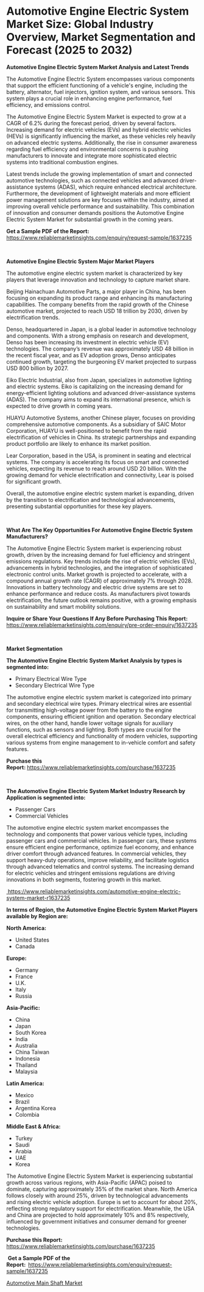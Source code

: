 <p><h1>Automotive Engine Electric System Market Size: Global Industry Overview, Market Segmentation and Forecast (2025 to 2032)</h1></p><p><strong>Automotive Engine Electric System Market Analysis and Latest Trends</strong></p>
<p><p>The Automotive Engine Electric System encompasses various components that support the efficient functioning of a vehicle's engine, including the battery, alternator, fuel injectors, ignition system, and various sensors. This system plays a crucial role in enhancing engine performance, fuel efficiency, and emissions control.</p><p>The Automotive Engine Electric System Market is expected to grow at a CAGR of 6.2% during the forecast period, driven by several factors. Increasing demand for electric vehicles (EVs) and hybrid electric vehicles (HEVs) is significantly influencing the market, as these vehicles rely heavily on advanced electric systems. Additionally, the rise in consumer awareness regarding fuel efficiency and environmental concerns is pushing manufacturers to innovate and integrate more sophisticated electric systems into traditional combustion engines.</p><p>Latest trends include the growing implementation of smart and connected automotive technologies, such as connected vehicles and advanced driver-assistance systems (ADAS), which require enhanced electrical architecture. Furthermore, the development of lightweight materials and more efficient power management solutions are key focuses within the industry, aimed at improving overall vehicle performance and sustainability. This combination of innovation and consumer demands positions the Automotive Engine Electric System Market for substantial growth in the coming years.</p></p>
<p><strong>Get a Sample PDF of the Report:&nbsp;</strong> <a href="https://www.reliablemarketinsights.com/enquiry/request-sample/1637235?utm_campaign=2280&utm_medium=2&utm_source=Github&utm_content=ia&utm_term=23032025&utm_id=automotive-engine-electric-system">https://www.reliablemarketinsights.com/enquiry/request-sample/1637235</a></p>
<p>&nbsp;</p>
<p><strong>Automotive Engine Electric System Major Market Players</strong></p>
<p><p>The automotive engine electric system market is characterized by key players that leverage innovation and technology to capture market share. </p><p>Beijing Hainachuan Automotive Parts, a major player in China, has been focusing on expanding its product range and enhancing its manufacturing capabilities. The company benefits from the rapid growth of the Chinese automotive market, projected to reach USD 18 trillion by 2030, driven by electrification trends.</p><p>Denso, headquartered in Japan, is a global leader in automotive technology and components. With a strong emphasis on research and development, Denso has been increasing its investment in electric vehicle (EV) technologies. The company’s revenue was approximately USD 48 billion in the recent fiscal year, and as EV adoption grows, Denso anticipates continued growth, targeting the burgeoning EV market projected to surpass USD 800 billion by 2027.</p><p>Eiko Electric Industrial, also from Japan, specializes in automotive lighting and electric systems. Eiko is capitalizing on the increasing demand for energy-efficient lighting solutions and advanced driver-assistance systems (ADAS). The company aims to expand its international presence, which is expected to drive growth in coming years.</p><p>HUAYU Automotive Systems, another Chinese player, focuses on providing comprehensive automotive components. As a subsidiary of SAIC Motor Corporation, HUAYU is well-positioned to benefit from the rapid electrification of vehicles in China. Its strategic partnerships and expanding product portfolio are likely to enhance its market position.</p><p>Lear Corporation, based in the USA, is prominent in seating and electrical systems. The company is accelerating its focus on smart and connected vehicles, expecting its revenue to reach around USD 20 billion. With the growing demand for vehicle electrification and connectivity, Lear is poised for significant growth.</p><p>Overall, the automotive engine electric system market is expanding, driven by the transition to electrification and technological advancements, presenting substantial opportunities for these key players.</p></p>
<p>&nbsp;</p>
<p><strong>What Are The Key Opportunities For Automotive Engine Electric System Manufacturers?</strong></p>
<p><p>The Automotive Engine Electric System market is experiencing robust growth, driven by the increasing demand for fuel efficiency and stringent emissions regulations. Key trends include the rise of electric vehicles (EVs), advancements in hybrid technologies, and the integration of sophisticated electronic control units. Market growth is projected to accelerate, with a compound annual growth rate (CAGR) of approximately 7% through 2028. Innovations in battery technology and electric drive systems are set to enhance performance and reduce costs. As manufacturers pivot towards electrification, the future outlook remains positive, with a growing emphasis on sustainability and smart mobility solutions.</p></p>
<p><strong>Inquire or Share Your Questions If Any Before Purchasing This Report:</strong> <a href="https://www.reliablemarketinsights.com/enquiry/pre-order-enquiry/1637235?utm_campaign=2280&utm_medium=2&utm_source=Github&utm_content=ia&utm_term=23032025&utm_id=automotive-engine-electric-system">https://www.reliablemarketinsights.com/enquiry/pre-order-enquiry/1637235</a></p>
<p>&nbsp;</p>
<p><strong>Market Segmentation</strong></p>
<p><strong>The Automotive Engine Electric System Market Analysis by types is segmented into:</strong></p>
<p><ul><li>Primary Electrical Wire Type</li><li>Secondary Electrical Wire Type</li></ul></p>
<p><p>The automotive engine electric system market is categorized into primary and secondary electrical wire types. Primary electrical wires are essential for transmitting high-voltage power from the battery to the engine components, ensuring efficient ignition and operation. Secondary electrical wires, on the other hand, handle lower voltage signals for auxiliary functions, such as sensors and lighting. Both types are crucial for the overall electrical efficiency and functionality of modern vehicles, supporting various systems from engine management to in-vehicle comfort and safety features.</p></p>
<p><strong>Purchase this Report:&nbsp;</strong><a href="https://www.reliablemarketinsights.com/purchase/1637235?utm_campaign=2280&utm_medium=2&utm_source=Github&utm_content=ia&utm_term=23032025&utm_id=automotive-engine-electric-system">https://www.reliablemarketinsights.com/purchase/1637235</a></p>
<p>&nbsp;</p>
<p><strong>The Automotive Engine Electric System Market Industry Research by Application is segmented into:</strong></p>
<p><ul><li>Passenger Cars</li><li>Commercial Vehicles</li></ul></p>
<p><p>The automotive engine electric system market encompasses the technology and components that power various vehicle types, including passenger cars and commercial vehicles. In passenger cars, these systems ensure efficient engine performance, optimize fuel economy, and enhance driver comfort through advanced features. In commercial vehicles, they support heavy-duty operations, improve reliability, and facilitate logistics through advanced telematics and control systems. The increasing demand for electric vehicles and stringent emissions regulations are driving innovations in both segments, fostering growth in this market.</p></p>
<p><a href="https://www.reliablemarketinsights.com/automotive-engine-electric-system-market-r1637235?utm_campaign=2280&utm_medium=2&utm_source=Github&utm_content=ia&utm_term=23032025&utm_id=automotive-engine-electric-system">&nbsp;https://www.reliablemarketinsights.com/automotive-engine-electric-system-market-r1637235</a></p>
<p><strong>In terms of Region, the Automotive Engine Electric System Market Players available by Region are:</strong></p>
<p>
    <p> <strong> North America: </strong>
        <ul>
            <li>United States</li>
            <li>Canada</li>
        </ul>
        </p> 
    <p> <strong> Europe: </strong>
        <ul>
            <li>Germany</li>
            <li>France</li>
            <li>U.K.</li>
            <li>Italy</li>
            <li>Russia</li>
        </ul>
        </p> 
    <p> <strong> Asia-Pacific: </strong>
        <ul>
            <li>China</li>
            <li>Japan</li>
            <li>South Korea</li>
            <li>India</li>
            <li>Australia</li>
            <li>China Taiwan</li>
            <li>Indonesia</li>
            <li>Thailand</li>
            <li>Malaysia</li>
        </ul>
        </p> 
    <p> <strong> Latin America: </strong>
        <ul>
            <li>Mexico</li>
            <li>Brazil</li>
            <li>Argentina Korea</li>
            <li>Colombia</li>
        </ul>
        </p> 
    <p> <strong> Middle East & Africa: </strong>
        <ul>
            <li>Turkey</li>
            <li>Saudi</li>
            <li>Arabia</li>
            <li>UAE</li>
            <li>Korea</li>
        </ul>
    </p>
    </p>
<p><p>The Automotive Engine Electric System Market is experiencing substantial growth across various regions, with Asia-Pacific (APAC) poised to dominate, capturing approximately 35% of the market share. North America follows closely with around 25%, driven by technological advancements and rising electric vehicle adoption. Europe is set to account for about 20%, reflecting strong regulatory support for electrification. Meanwhile, the USA and China are projected to hold approximately 10% and 8% respectively, influenced by government initiatives and consumer demand for greener technologies.</p></p>
<p><strong>Purchase this Report: </strong><a href="https://www.reliablemarketinsights.com/purchase/1637235?utm_campaign=2280&utm_medium=2&utm_source=Github&utm_content=ia&utm_term=23032025&utm_id=automotive-engine-electric-system">https://www.reliablemarketinsights.com/purchase/1637235</a></p>
<p>&nbsp;<strong>Get a Sample PDF of the Report:&nbsp;&nbsp;</strong><a href="https://www.reliablemarketinsights.com/enquiry/request-sample/1637235?utm_campaign=2280&utm_medium=2&utm_source=Github&utm_content=ia&utm_term=23032025&utm_id=automotive-engine-electric-system">https://www.reliablemarketinsights.com/enquiry/request-sample/1637235</a></p>
<p><strong></strong></p>
<p><p><a href="https://github.com/NargisHussain75/Market-Research-Report-List-1/blob/main/automotive-main-shaft-market.md?utm_campaign=2280&utm_medium=2&utm_source=Github&utm_content=ia&utm_term=23032025&utm_id=automotive-engine-electric-system">Automotive Main Shaft Market</a></p></p>